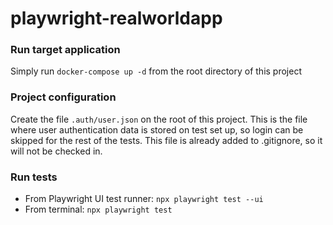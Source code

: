 # playwright-realworldapp

### Run target application

Simply run `docker-compose up -d` from the root directory of this project

### Project configuration

Create the file `.auth/user.json` on the root of this project. This is the file where user authentication data is stored on test set up, so login can be skipped for the rest of the tests. This file is already added to .gitignore, so it will not be checked in.

### Run tests

- From Playwright UI test runner: `npx playwright test --ui`
- From terminal: `npx playwright test`
